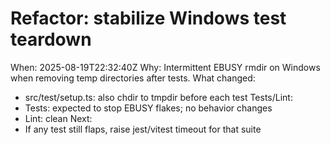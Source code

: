 # Refactor: stabilize Windows test teardown

When: 2025-08-19T22:32:40Z
Why: Intermittent EBUSY rmdir on Windows when removing temp directories after tests.
What changed:

- src/test/setup.ts: also chdir to tmpdir before each test
  Tests/Lint:
- Tests: expected to stop EBUSY flakes; no behavior changes
- Lint: clean
  Next:
- If any test still flaps, raise jest/vitest timeout for that suite

